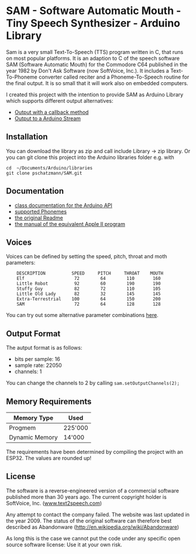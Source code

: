# SAM - Software Automatic Mouth - Tiny Speech Synthesizer - Arduino Library

Sam is a very small Text-To-Speech (TTS) program written in C, that runs on most popular platforms.
It is an adaption to C of the speech software SAM (Software Automatic Mouth) for the Commodore C64 published 
in the year 1982 by Don't Ask Software (now SoftVoice, Inc.). It includes a Text-To-Phoneme converter called reciter and a Phoneme-To-Speech routine for the final output. It is so small that it will work also on embedded computers.  

I created this project with the intention to provide SAM as Arduino Library which supports different output alternatives:

- [Output with a callback method](examples/text_to_speach_callback/text_to_speach_callback.ino)
- [Output to a Arduino Stream](examples/text_to_speach_stream/text_to_speach_stream.ino)


## Installation

You can download the library as zip and call include Library -> zip library. Or you can git clone this project into the Arduino libraries folder e.g. with
```
cd  ~/Documents/Arduino/libraries
git clone pschatzmann/SAM.git
```

## Documentation

- [class documentation for the Arduino API ](https://pschatzmann.github.io/arduino-SAM/doc/html/class_s_a_m.html) 
- [supported Phonemes](PHONES.md) 
- [the original Readme](SAM.md) 
- [the manual of the equivalent Apple II program](http://www.apple-iigs.info/newdoc/sam.pdf)


## Voices

Voices can be defined by setting the speed, pitch, throat and moth parameters:

```
	DESCRIPTION          SPEED     PITCH     THROAT    MOUTH
	Elf                   72        64        110       160
	Little Robot          92        60        190       190
	Stuffy Guy            82        72        110       105
	Little Old Lady       82        32        145       145
	Extra-Terrestrial    100        64        150       200
	SAM                   72        64        128       128
```

You can try out some alternative parameter combinations [here](https://discordier.github.io/sam/).

## Output Format

The autput format is as follows:

- bits per sample: 16
- sample rate: 22050
- channels: 1

You can change the channels to 2 by calling ```sam.setOutputChannels(2);```

## Memory Requirements


| Memory Type        |  Used        |
|--------------------|--------------|
| Progmem            | 225'000      |
| Dynamic Memory     |  14'000      |  

The requirements have been determined by compiling the project with an ESP32. The values are rounded up!  


## License

The software is a reverse-engineered version of a commercial software published more than 30 years ago. The current copyright holder is SoftVoice, Inc. (www.text2speech.com)

Any attempt to contact the company failed. The website was last updated in the year 2009. The status of the original software can therefore best described as Abandonware (http://en.wikipedia.org/wiki/Abandonware)

As long this is the case we cannot put the code under any specific open source software license: Use it at your own risk.

